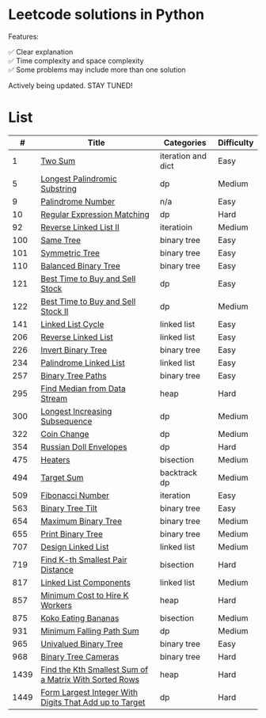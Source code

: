 # Leetcode solutions in Python

Features:

✅ Clear explanation<br>
✅ Time complexity and space complexity<br>
✅ Some problems may include more than one solution

Actively being updated. STAY TUNED!

# List

| # | Title | Categories | Difficulty|
| --------- | ------- |------- |------- |
| 1 | [Two Sum](algorithms/0001.md) | iteration and dict | Easy |
| 5 | [Longest Palindromic Substring](algorithms/0005.md) | dp | Medium |
| 9 | [Palindrome Number](algorithms/0009.md) | n/a | Easy |
| 10 | [Regular Expression Matching](algorithms/0010.md) | dp | Hard |
| 92 | [Reverse Linked List II](algorithms/0092.md) | iteratioin | Medium |
| 100 | [Same Tree](algorithms/0100.md) | binary tree | Easy |
| 101 | [Symmetric Tree](algorithms/0101.md) | binary tree | Easy |
| 110 | [Balanced Binary Tree](algorithms/0110.md) | binary tree | Easy |
| 121 | [Best Time to Buy and Sell Stock](algorithms/0121.md) | dp | Easy |
| 122 | [Best Time to Buy and Sell Stock II](algorithms/0122.md) | dp | Medium |
| 141 | [Linked List Cycle](algorithms/0141.md) | linked list | Easy |
| 206 | [Reverse Linked List](algorithms/0206.md) | linked list | Easy |
| 226 | [Invert Binary Tree](algorithms/0226.md) | binary tree | Easy |
| 234 | [Palindrome Linked List](algorithms/0234.md) | linked list | Easy |
| 257 | [Binary Tree Paths](algorithms/0257.md) | binary tree | Easy |
| 295 | [Find Median from Data Stream](algorithms/0295.md) | heap | Hard |
| 300 | [Longest Increasing Subsequence](algorithms/0300.md) | dp | Medium |
| 322 | [Coin Change](algorithms/0322.md) | dp | Medium |
| 354 | [Russian Doll Envelopes](algorithms/0354.md) | dp | Hard |
| 475 | [Heaters](algorithms/0475.md) | bisection | Medium |
| 494 | [Target Sum](algorithms/0494.md) | backtrack<br>dp | Medium |
| 509 | [Fibonacci Number](algorithms/0509.md) | iteration | Easy |
| 563 | [Binary Tree Tilt](algorithms/0563.md) | binary tree | Easy |
| 654 | [Maximum Binary Tree](algorithms/0654.md) | binary tree | Medium |
| 655 | [Print Binary Tree](algorithms/0655.md) | binary tree | Medium |
| 707 | [Design Linked List](algorithms/0707.md) | linked list | Medium |
| 719 | [Find K-th Smallest Pair Distance](algorithms/0719.md) | bisection | Hard |
| 817 | [Linked List Components](algorithms/0817.md) | linked list | Medium |
| 857 | [Minimum Cost to Hire K Workers](algorithms/0857.md) | heap | Hard |
| 875 | [Koko Eating Bananas](algorithms/0875.md) | bisection | Medium |
| 931 | [Minimum Falling Path Sum](algorithms/0931.md) | dp | Medium |
| 965 | [Univalued Binary Tree](algorithms/0965.md) | binary tree | Easy |
| 968 | [Binary Tree Cameras](algorithms/0968.md) | binary tree | Hard |
| 1439 | [Find the Kth Smallest Sum of a Matrix With Sorted Rows](algorithms/1439.md) | heap | Hard|
| 1449 | [Form Largest Integer With Digits That Add up to Target](algorithms/1449.md) | dp | Hard|